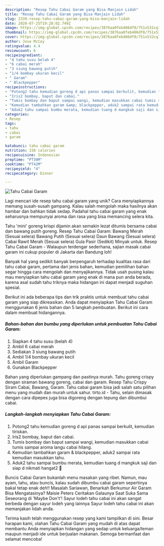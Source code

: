```yaml
---
description: "Resep Tahu Cabai Garam yang Bisa Manjain Lidah"
title: "Resep Tahu Cabai Garam yang Bisa Manjain Lidah"
slug: 2339-resep-tahu-cabai-garam-yang-bisa-manjain-lidah
date: 2020-07-25T19:28:02.749Z
image: https://img-global.cpcdn.com/recipes/3876aa0feb486df0/751x532cq70/tahu-cabai-garam-foto-resep-utama.jpg
thumbnail: https://img-global.cpcdn.com/recipes/3876aa0feb486df0/751x532cq70/tahu-cabai-garam-foto-resep-utama.jpg
cover: https://img-global.cpcdn.com/recipes/3876aa0feb486df0/751x532cq70/tahu-cabai-garam-foto-resep-utama.jpg
author: Jose McCoy
ratingvalue: 4.4
reviewcount: 6
recipeingredient:
- "4 tahu susu belah 4"
- "6 cabai merah"
- "3 siung bawang putih"
- "1/4 bombay ukuran kecil"
- " Garam"
- " Blackpepper"
recipeinstructions:
- "Potong2 tahu kemudian goreng d api panas sampai berkulit, kemudian tiriskan."
- "Iris2 bombay, baput dan cabai."
- "Tumis bombay dan baput sampai wangi, kemudian masukkan cabai tumis sampai aroma langu cabai hilang."
- "Kemudian tambahkan garam &amp; blackpepper, aduk2 sampai rata kemudian masukkan tahu."
- "Aduk2 tahu sampai bumbu merata, kemudian tuang d mangkuk saji dan siap d nikmati hangat2 🥰"
categories:
- Resep
tags:
- tahu
- cabai
- garam

katakunci: tahu cabai garam 
nutrition: 158 calories
recipecuisine: Indonesian
preptime: "PT30M"
cooktime: "PT42M"
recipeyield: "4"
recipecategory: Dinner

---
```



![Tahu Cabai Garam](https://img-global.cpcdn.com/recipes/3876aa0feb486df0/751x532cq70/tahu-cabai-garam-foto-resep-utama.jpg)

Lagi mencari ide resep tahu cabai garam yang unik? Cara menyiapkannya memang susah-susah gampang. Kalau salah mengolah maka hasilnya akan hambar dan bahkan tidak sedap. Padahal tahu cabai garam yang enak seharusnya mempunyai aroma dan rasa yang bisa memancing selera kita.

Tahu &#39;mini&#39; goreng krispi dijamin akan semakin lezat ditumis bersama cabai dan bawang putih goreng. Resep Tahu Cabai Garam: Bawang Merah (Sesuai selera) Bawang Putih (Sesuai selera) Daun Bawang (Sesuai selera) Cabai Rawit Merah (Sesuai selera) Gula Pasir (Sedikit) Minyak untuk. Resep Tahu Cabai Garam - Walaupun terdengar sederhana, sajian masak cabai garam ini cukup populer di Jakarta dan Bandung loh!

Banyak hal yang sedikit banyak berpengaruh terhadap kualitas rasa dari tahu cabai garam, pertama dari jenis bahan, kemudian pemilihan bahan segar hingga cara mengolah dan menyajikannya. Tidak usah pusing kalau mau menyiapkan tahu cabai garam yang enak di mana pun anda berada, karena asal sudah tahu triknya maka hidangan ini dapat menjadi suguhan spesial.


Berikut ini ada beberapa tips dan trik praktis untuk membuat tahu cabai garam yang siap dikreasikan. Anda dapat menyiapkan Tahu Cabai Garam menggunakan 6 jenis bahan dan 5 langkah pembuatan. Berikut ini cara dalam membuat hidangannya.

<!--inarticleads1-->

##### Bahan-bahan dan bumbu yang diperlukan untuk pembuatan Tahu Cabai Garam:

1. Siapkan 4 tahu susu (belah 4)
1. Ambil 6 cabai merah
1. Sediakan 3 siung bawang putih
1. Ambil 1/4 bombay ukuran kecil
1. Ambil  Garam
1. Gunakan  Blackpepper


Bahan yang diperlukan gampang dan pastinya murah. Tahu goreng crispy dengan siraman bawang goreng, cabai dan garam. Resep Tahu Crispy Siram Cabai, Bawang, Garam. Tahu cabai garam bisa jadi salah satu pilihan menu yang mudah dan murah untuk sahur. tirto.id - Tahu, selain dimasak dengan cara dipepes juga bisa digoreng dengan tepung dan dibumbui cabai. 

<!--inarticleads2-->

##### Langkah-langkah menyiapkan Tahu Cabai Garam:

1. Potong2 tahu kemudian goreng d api panas sampai berkulit, kemudian tiriskan.
1. Iris2 bombay, baput dan cabai.
1. Tumis bombay dan baput sampai wangi, kemudian masukkan cabai tumis sampai aroma langu cabai hilang.
1. Kemudian tambahkan garam &amp; blackpepper, aduk2 sampai rata kemudian masukkan tahu.
1. Aduk2 tahu sampai bumbu merata, kemudian tuang d mangkuk saji dan siap d nikmati hangat2 🥰


Buncis Cabai Garam bukanlah menu masakan yang ribet. Namun, mau ayam, tahu, atau buncis, kalau sudah dibumbu cabai garam sepertinya bakal tetap enak deh!! Masalah Sariawan, Benarkah Berkumur Air Garam Bisa Mengatasinya? Maisie Peters Ceritakan Galaunya Saat Suka Sama Seseorang di &#39;Maybe Don&#39;t&#39;! Sayur lodeh tahu cabai ini akan sangat berbeda dengan sayur lodeh yang lainnya Sayur lodeh tahu cabai ini akan memanjakan lidah anda. 

Terima kasih telah menggunakan resep yang kami tampilkan di sini. Besar harapan kami, olahan Tahu Cabai Garam yang mudah di atas dapat membantu Anda menyiapkan hidangan yang sedap untuk keluarga/teman maupun menjadi ide untuk berjualan makanan. Semoga bermanfaat dan selamat mencoba!
